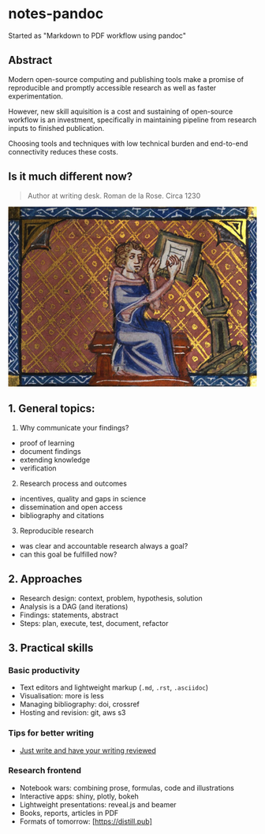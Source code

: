 # notes-pandoc
Started as "Markdown to PDF workflow using pandoc"

## Abstract

Modern open-source computing and publishing tools make 
a promise of reproducible and promptly accessible research 
as well as faster experimentation.

However, new skill aquisition is a cost and sustaining 
of open-source workflow is an investment, specifically 
in maintaining pipeline from research inputs 
to finished publication.

Choosing tools and techniques with low technical burden 
and end-to-end connectivity reduces these costs. 

## Is it much different now?

> Author at writing desk. Roman de la Rose. Circa 1230

![Author at work](images/Roman_de_la_Rose_f._28r_Author_at_writing_desk.jpg)


## 1. General topics:

1. Why communicate your findings?
  - proof of learning
  - document findings
  - extending knowledge
  - verification
  
2. Research process and outcomes
  - incentives, quality and gaps in science
  - dissemination and open access
  - bibliography and citations
  
3. Reproducible research
  - was clear and accountable research always a goal?
  - can this goal be fulfilled now?

## 2. Approaches

- Research design: context, problem, hypothesis, solution
- Analysis is a DAG (and iterations)
- Findings: statements, abstract
- Steps: plan, execute, test, document, refactor

## 3. Practical skills

### Basic productivity

- Text editors and lightweight markup (`.md`, `.rst`, `.asciidoc`)
- Visualisation: more is less
- Managing bibliography: doi, crossref
- Hosting and revision: git, aws s3

### Tips for better writing

- [Just write and have your writing reviewed](https://academia.stackexchange.com/questions/731/how-to-improve-technical-writing)

### Research frontend

- Notebook wars: combining prose, formulas, code and illustrations
- Interactive apps: shiny, plotly, bokeh
- Lightweight presentations: reveal.js and beamer
- Books, reports, articles in PDF
- Formats of tomorrow: [https://distill.pub]
